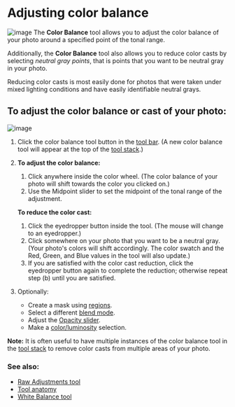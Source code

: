 Adjusting color balance
=======================

![image](images/Tool-Color_Balance-en.png) The **Color Balance** tool
allows you to adjust the color balance of your photo around a specified
point of the tonal range.

Additionally, the **Color Balance** tool also allows you to reduce color
casts by selecting *neutral gray points*, that is points that you want
to be neutral gray in your photo.

Reducing color casts is most easily done for photos that were taken
under mixed lighting conditions and have easily identifiable neutral
grays.

To adjust the color balance or cast of your photo:
--------------------------------------------------

![image](images/Button-Color_Balance.png)

1.  Click the color balance tool button in the [tool
    bar](Tools-Editing.html). (A new color balance tool will appear at
    the top of the [tool stack](Tool_Stack.html).)
2.  **To adjust the color balance:**

    1.  Click anywhere inside the color wheel. (The color balance of
        your photo will shift towards the color you clicked on.)
    2.  Use the Midpoint slider to set the midpoint of the tonal range
        of the adjustment.

    **To reduce the color cast:**

    1.  Click the eyedropper button inside the tool. (The mouse will
        change to an eyedropper.)
    2.  Click somewhere on your photo that you want to be a neutral
        gray. (Your photo's colors will shift accordingly. The color
        swatch and the Red, Green, and Blue values in the tool will also
        update.)
    3.  If you are satisfied with the color cast reduction, click the
        eyedropper button again to complete the reduction; otherwise
        repeat step (b) until you are satisfied.

3.  Optionally:
    -   Create a mask using [regions](Regions.html).
    -   Select a different [blend mode](Blend_Modes.html).
    -   Adjust the [Opacity slider](Tool_Anatomy.html#Opacity).
    -   Make a [color/luminosity](Color_Luminosity_Selection.html)
        selection.

**Note:** It is often useful to have multiple instances of the color
balance tool in the [tool stack](Anatomy-Tool_Stack.html) to remove
color casts from multiple areas of your photo.

### See also:

-   [Raw Adjustments tool](Tool-Raw_Adjustments.html)
-   [Tool anatomy](Tool_Anatomy.html)
-   [White Balance tool](Tool-White_Balance.html)


